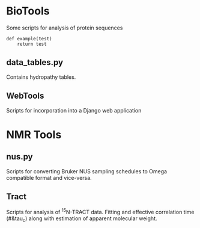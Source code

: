 BioTools
========
Some scripts for analysis of protein sequences

	def example(test)
		return test
## data_tables.py
Contains hydropathy tables.

## WebTools
Scripts for incorporation into a Django web application

NMR Tools
=========

## nus.py
Scripts for converting Bruker NUS sampling schedules to Omega compatible format and vice-versa.

## Tract
Scripts for analysis of <sup>15</sup>N-TRACT data. Fitting and effective correlation time (#&tau<sub>c</sub>) along with estimation of apparent molecular weight.  

